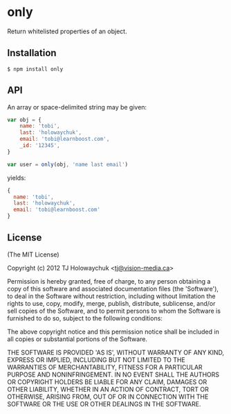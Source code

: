 # only

Return whitelisted properties of an object.

## Installation

    $ npm install only

## API

An array or space-delimited string may be given:

```js
var obj = {
	name: 'tobi',
	last: 'holowaychuk',
	email: 'tobi@learnboost.com',
	_id: '12345',
}

var user = only(obj, 'name last email')
```

yields:

```js
{
  name: 'tobi',
  last: 'holowaychuk',
  email: 'tobi@learnboost.com'
}
```

## License

(The MIT License)

Copyright (c) 2012 TJ Holowaychuk &lt;tj@vision-media.ca&gt;

Permission is hereby granted, free of charge, to any person obtaining
a copy of this software and associated documentation files (the
'Software'), to deal in the Software without restriction, including
without limitation the rights to use, copy, modify, merge, publish,
distribute, sublicense, and/or sell copies of the Software, and to
permit persons to whom the Software is furnished to do so, subject to
the following conditions:

The above copyright notice and this permission notice shall be
included in all copies or substantial portions of the Software.

THE SOFTWARE IS PROVIDED 'AS IS', WITHOUT WARRANTY OF ANY KIND,
EXPRESS OR IMPLIED, INCLUDING BUT NOT LIMITED TO THE WARRANTIES OF
MERCHANTABILITY, FITNESS FOR A PARTICULAR PURPOSE AND NONINFRINGEMENT.
IN NO EVENT SHALL THE AUTHORS OR COPYRIGHT HOLDERS BE LIABLE FOR ANY
CLAIM, DAMAGES OR OTHER LIABILITY, WHETHER IN AN ACTION OF CONTRACT,
TORT OR OTHERWISE, ARISING FROM, OUT OF OR IN CONNECTION WITH THE
SOFTWARE OR THE USE OR OTHER DEALINGS IN THE SOFTWARE.
